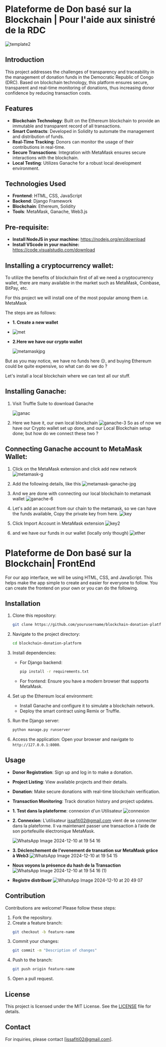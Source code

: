 # Plateforme de Don basé sur la Blockchain | Pour l'aide aux sinistré de la RDC 
![template2](https://github.com/user-attachments/assets/9cf00cf3-c241-49b5-b0f3-555dad76464c)

## Introduction
This project addresses the challenges of transparency and traceability in the management of donation funds in the Democratic Republic of Congo (DRC). Based on blockchain technology, this platform ensures secure, transparent and real-time monitoring of donations, thus increasing donor confidence by reducing transaction costs.

## Features
- **Blockchain Technology**: Built on the Ethereum blockchain to provide an immutable and transparent record of all transactions.
- **Smart Contracts**: Developed in Solidity to automate the management and distribution of funds.
- **Real-Time Tracking**: Donors can monitor the usage of their contributions in real-time.
- **Secure Transactions**: Integration with MetaMask ensures secure interactions with the blockchain.
- **Local Testing**: Utilizes Ganache for a robust local development environment.

## Technologies Used
- **Frontend**: HTML, CSS, JavaScript
- **Backend**: Django Framework
- **Blockchain**: Ethereum, Solidity
- **Tools**: MetaMask, Ganache, Web3.js
## Pre-requisite:
- **Install NodeJS in your machine:** https://nodejs.org/en/download
- **Install VScode in your machine:** https://code.visualstudio.com/download

## Installing a cryptocurrency wallet:
To utilize the benefits of blockchain first of all we need a cryptocurrency wallet, there are many available in the market such as MetaMask, Coinbase, BitPay, etc.

For this project we will install one of the most popular among them i.e. MetaMask

The steps are as follows:

- **1. Create a new wallet**
- 
  ![met](https://github.com/user-attachments/assets/7e176a40-b9c0-4d57-98a0-ba6c690eb1cd)

- **2.Here we have our crypto wallet**
  
  ![metamaskjpg](https://github.com/user-attachments/assets/e885edc0-bab5-4c4d-8f89-42bdcb1bad46)
  
But as you may notice, we have no funds here 😔, and buying Ethereum could be quite expensive, so what can do we do ?

Let's install a local blockchain where we can test all our stuff.

## Installing Ganache:

1. Visit Truffle Suite to download Ganache

   ![ganac](https://github.com/user-attachments/assets/d02243dd-4fbf-4b06-a478-86c37bbf89d8)
   
2. Here we have it, our own local blockchain
   ![ganache-3](https://github.com/user-attachments/assets/3bd28bdd-d8d8-45e3-af8b-5fa4842c4f5d)
So as of now we have our Crypto wallet set up done, and our Local Blockchain setup done; but how do we connect these two ?

## Connecting Ganache account to MetaMask Wallet:

1. Click on the MetaMask extension and click add new network
   ![metamask-g](https://github.com/user-attachments/assets/2530c110-a4d8-4b84-899a-1ac0bdfd3a2f)
   
2. Add the following details, like this
   ![metamask-ganache-jpg](https://github.com/user-attachments/assets/2ac5053f-ab00-43b1-865b-50fbc8ec1aed)
   
3. And we are done with connecting our local blockchain to metamask wallet
   ![ganache-6](https://github.com/user-attachments/assets/486097b8-9167-40f8-a4b0-0ea86bb2f24b)
   
4. Let's add an account from our chain to the metamask, so we can have the funds available, Copy the private key from here.
   ![key](https://github.com/user-attachments/assets/8a1b3ba7-fea3-42e4-be8d-1ba7d6c5c97f)
   
5. Click Import Account in MetaMask extension
![key2](https://github.com/user-attachments/assets/7cbc88c8-95e4-43c3-9324-902d12870d48)

6. and we have our funds in our wallet (locally only though)
   ![ether](https://github.com/user-attachments/assets/8d8c2705-f165-4570-b701-502a84c3b818)

# Plateforme de Don basé sur la Blockchain| FrontEnd
For our app interface, we will be using HTML, CSS, and JavaScript. This helps make the app simple to create and easier for everyone to follow.
You can create the frontend on your own or you can do the following.

## Installation
1. Clone this repository:
   ```bash
   git clone https://github.com/yourusername/blockchain-donation-platform.git
   ```
2. Navigate to the project directory:
   ```bash
   cd blockchain-donation-platform
   ```
3. Install dependencies:
   - For Django backend:
     ```bash
     pip install -r requirements.txt
     ```
   - For frontend:
     Ensure you have a modern browser that supports MetaMask.

4. Set up the Ethereum local environment:
   - Install Ganache and configure it to simulate a blockchain network.
   - Deploy the smart contract using Remix or Truffle.

5. Run the Django server:
   ```bash
   python manage.py runserver
   ```
6. Access the application:
   Open your browser and navigate to `http://127.0.0.1:8000`.

## Usage
- **Donor Registration**: Sign up and log in to make a donation.
- **Project Listing**: View available projects and their details.
- **Donation**: Make secure donations with real-time blockchain verification.
- **Transaction Monitoring**: Track donation history and project updates.

- **1. Test dans la plateforme**: connexion d'un Utilisateur
  ![connexion](https://github.com/user-attachments/assets/c7d26d5d-ca49-40b4-8ea6-dbbe0d76d9d0)
  
- **2. Connexion**: L’utilisateur issafiti02@gmail.com vient de se connecter dans la plateforme. Il va maintenant passer
une transaction à l’aide de son portefeuille électronique MetaMask.

  ![WhatsApp Image 2024-12-10 at 19 54 16](https://github.com/user-attachments/assets/c5687b44-efb7-452a-9d13-124bbf8a38d5)
  
- **3. Déclenchement de l'evenement de transation sur MetaMask grâce à Web3**
![WhatsApp Image 2024-12-10 at 19 54 15](https://github.com/user-attachments/assets/7cbfa4cb-e384-4f36-b78a-59d06460db3b)

- **Nous voyons la présence du hash de la Transaction**
  ![WhatsApp Image 2024-12-10 at 19 54 16 (1)](https://github.com/user-attachments/assets/9a9206fe-471a-49bd-9f2b-3e058535bb4c)
  
- **Registre distribuer**
  ![WhatsApp Image 2024-12-10 at 20 49 07](https://github.com/user-attachments/assets/53b92eff-5b81-4e7f-b6ff-e72c7f9b33c6)

## Contribution
Contributions are welcome! Please follow these steps:
1. Fork the repository.
2. Create a feature branch:
   ```bash
   git checkout -b feature-name
   ```
3. Commit your changes:
   ```bash
   git commit -m "Description of changes"
   ```
4. Push to the branch:
   ```bash
   git push origin feature-name
   ```
5. Open a pull request.

## License
This project is licensed under the MIT License. See the [LICENSE](LICENSE) file for details.

## Contact
For inquiries, please contact [issafiti02@gmail.com].




